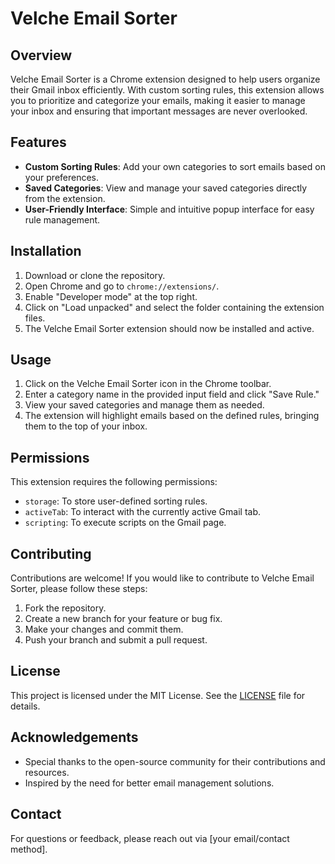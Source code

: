 # Velche Email Sorter

## Overview
Velche Email Sorter is a Chrome extension designed to help users organize their Gmail inbox efficiently. With custom sorting rules, this extension allows you to prioritize and categorize your emails, making it easier to manage your inbox and ensuring that important messages are never overlooked.

## Features
- **Custom Sorting Rules**: Add your own categories to sort emails based on your preferences.
- **Saved Categories**: View and manage your saved categories directly from the extension.
- **User-Friendly Interface**: Simple and intuitive popup interface for easy rule management.

## Installation
1. Download or clone the repository.
2. Open Chrome and go to `chrome://extensions/`.
3. Enable "Developer mode" at the top right.
4. Click on "Load unpacked" and select the folder containing the extension files.
5. The Velche Email Sorter extension should now be installed and active.

## Usage
1. Click on the Velche Email Sorter icon in the Chrome toolbar.
2. Enter a category name in the provided input field and click "Save Rule."
3. View your saved categories and manage them as needed.
4. The extension will highlight emails based on the defined rules, bringing them to the top of your inbox.

## Permissions
This extension requires the following permissions:
- `storage`: To store user-defined sorting rules.
- `activeTab`: To interact with the currently active Gmail tab.
- `scripting`: To execute scripts on the Gmail page.

## Contributing
Contributions are welcome! If you would like to contribute to Velche Email Sorter, please follow these steps:
1. Fork the repository.
2. Create a new branch for your feature or bug fix.
3. Make your changes and commit them.
4. Push your branch and submit a pull request.

## License
This project is licensed under the MIT License. See the [LICENSE](LICENSE) file for details.

## Acknowledgements
- Special thanks to the open-source community for their contributions and resources.
- Inspired by the need for better email management solutions.

## Contact
For questions or feedback, please reach out via [your email/contact method].

